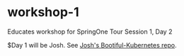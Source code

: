 # workshop-1

Educates workshop for SpringOne Tour Session 1, Day 2

$Day 1 will be Josh. See [Josh's Bootiful-Kubernetes repo](https://github.com/joshlong/bootiful-kubernetes).
